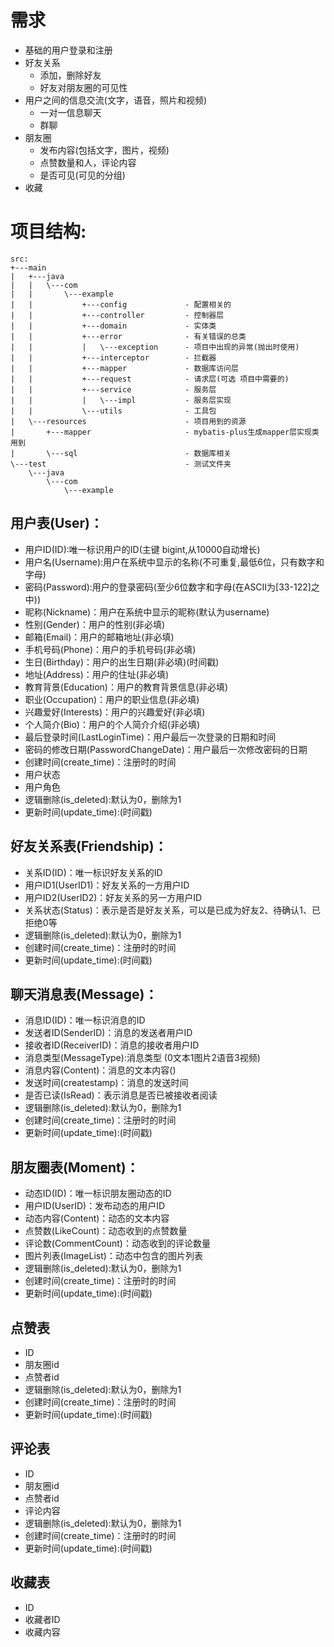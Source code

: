 # 需求

* 基础的用户登录和注册
* 好友关系
    * 添加，删除好友
    * 好友对朋友圈的可见性
* 用户之间的信息交流(文字，语音，照片和视频)
    * 一对一信息聊天
    * 群聊
* 朋友圈
    * 发布内容(包括文字，图片，视频)
    * 点赞数量和人，评论内容
    * 是否可见(可见的分组)
* 收藏

# 项目结构:

```
src:
+---main
|   +---java
|   |   \---com
|   |       \---example
|   |           +---config             - 配置相关的
|   |           +---controller         - 控制器层
|   |           +---domain             - 实体类
|   |           +---error              - 有关错误的总类
|   |           |   \---exception      - 项目中出现的异常(抛出时使用)
|   |           +---interceptor        - 拦截器
|   |           +---mapper             - 数据库访问层
|   |           +---request            - 请求层(可选 项目中需要的)
|   |           +---service            - 服务层
|   |           |   \---impl           - 服务层实现
|   |           \---utils              - 工具包
|   \---resources                      - 项目用到的资源
|       +---mapper                     - mybatis-plus生成mapper层实现类用到
|       \---sql                        - 数据库相关
\---test                               - 测试文件夹
    \---java
        \---com
            \---example
```

## 用户表(User)：

* 用户ID(ID):唯一标识用户的ID(主键 bigint,从10000自动增长)
* 用户名(Username):用户在系统中显示的名称(不可重复,最低6位，只有数字和字母)
* 密码(Password):用户的登录密码(至少6位数字和字母(在ASCII为[33-122]之中))
* 昵称(Nickname)：用户在系统中显示的昵称(默认为username)
* 性别(Gender)：用户的性别(非必填)
* 邮箱(Email)：用户的邮箱地址(非必填)
* 手机号码(Phone)：用户的手机号码(非必填)
* 生日(Birthday)：用户的出生日期(非必填)(时间戳)
* 地址(Address)：用户的住址(非必填)
* 教育背景(Education)：用户的教育背景信息(非必填)
* 职业(Occupation)：用户的职业信息(非必填)
* 兴趣爱好(Interests)：用户的兴趣爱好(非必填)
* 个人简介(Bio)：用户的个人简介介绍(非必填)
* 最后登录时间(LastLoginTime)：用户最后一次登录的日期和时间
* 密码的修改日期(PasswordChangeDate)：用户最后一次修改密码的日期
* 创建时间(create_time)：注册时的时间
* 用户状态
* 用户角色
* 逻辑删除(is_deleted):默认为0，删除为1
* 更新时间(update_time):(时间戳)

## 好友关系表(Friendship)：

* 关系ID(ID)：唯一标识好友关系的ID
* 用户ID1(UserID1)：好友关系的一方用户ID
* 用户ID2(UserID2)：好友关系的另一方用户ID
* 关系状态(Status)：表示是否是好友关系，可以是已成为好友2、待确认1、已拒绝0等
* 逻辑删除(is_deleted):默认为0，删除为1
* 创建时间(create_time)：注册时的时间
* 更新时间(update_time):(时间戳)

## 聊天消息表(Message)：

* 消息ID(ID)：唯一标识消息的ID
* 发送者ID(SenderID)：消息的发送者用户ID
* 接收者ID(ReceiverID)：消息的接收者用户ID
* 消息类型(MessageType):消息类型 (0文本1图片2语音3视频)
* 消息内容(Content)：消息的文本内容()
* 发送时间(createstamp)：消息的发送时间
* 是否已读(IsRead)：表示消息是否已被接收者阅读
* 逻辑删除(is_deleted):默认为0，删除为1
* 创建时间(create_time)：注册时的时间
* 更新时间(update_time):(时间戳)

## 朋友圈表(Moment)：

* 动态ID(ID)：唯一标识朋友圈动态的ID
* 用户ID(UserID)：发布动态的用户ID
* 动态内容(Content)：动态的文本内容
* 点赞数(LikeCount)：动态收到的点赞数量
* 评论数(CommentCount)：动态收到的评论数量
* 图片列表(ImageList)：动态中包含的图片列表
* 逻辑删除(is_deleted):默认为0，删除为1
* 创建时间(create_time)：注册时的时间
* 更新时间(update_time):(时间戳)

## 点赞表

* ID
* 朋友圈id
* 点赞者id
* 逻辑删除(is_deleted):默认为0，删除为1
* 创建时间(create_time)：注册时的时间
* 更新时间(update_time):(时间戳)

## 评论表

* ID
* 朋友圈id
* 点赞者id
* 评论内容
* 逻辑删除(is_deleted):默认为0，删除为1
* 创建时间(create_time)：注册时的时间
* 更新时间(update_time):(时间戳)

## 收藏表

* ID
* 收藏者ID
* 收藏内容